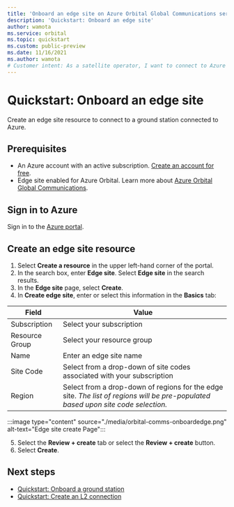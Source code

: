 ```yaml
---
title: 'Onboard an edge site on Azure Orbital Global Communications service' 
description: 'Quickstart: Onboard an edge site'
author: wamota
ms.service: orbital
ms.topic: quickstart
ms.custom: public-preview
ms.date: 11/16/2021
ms.author: wamota
# Customer intent: As a satellite operator, I want to connect to Azure through my satellite.
---
```


# Quickstart: Onboard an edge site

Create an edge site resource to connect to a ground station connected to Azure.

## Prerequisites

- An Azure account with an active subscription. [Create an account for free](https://azure.microsoft.com/free/?WT.mc_id=A261C142F).
- Edge site enabled for Azure Orbital. Learn more about [Azure Orbital Global Communications](overview.md).

## Sign in to Azure

Sign in to the [Azure portal](https://portal.azure.com).

## Create an edge site resource

1.	Select **Create a resource** in the upper left-hand corner of the portal.
2.	In the search box, enter **Edge site**. Select **Edge site** in the search results. 
3.	In the **Edge site** page, select **Create**.
4.	In **Create edge site**, enter or select this information in the **Basics** tab:

| **Field** | **Value** |
| --- | --- |
| Subscription | Select your subscription |
| Resource Group | Select your resource group |
| Name | Enter an edge site name |
| Site Code | Select from a drop-down of site codes associated with your subscription |
| Region | Select from a drop-down of regions for the edge site. *The list of regions will be pre-populated based upon site code selection.* |

:::image type="content" source="./media/orbital-comms-onboardedge.png" alt-text="Edge site create Page":::

5.	Select the **Review + create** tab or select the **Review + create** button.
6.	Select **Create**.

## Next steps

- [Quickstart: Onboard a ground station](onboard-groundstation.md)
- [Quickstart: Create an L2 connection](create-l2connection.md)

